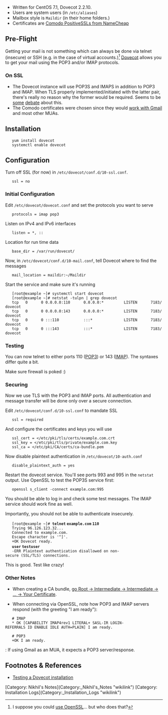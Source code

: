 -   Written for CentOS 7.1, Dovecot 2.2.10.
-   Users are system users (in `/etc/aliases`)
-   Mailbox style is `Maildir` (in their home folders.)
-   Certificates are [Comodo PositiveSSLs from
    NameCheap](https://www.namecheap.com/security/ssl-certificates/domain-validation.aspx)

Pre-Flight
----------

Getting your mail is not something which can always be done via telnet
(insecure) or SSH (e.g. in the case of virtual accounts.)[^1]
[Dovecot](http://www.dovecot.org/) allows you to get your mail using the
POP3 and/or IMAP protocols.

### On SSL

-   The Dovecot instance will use POP3S and IMAPS in addition to POP3
    and IMAP. When TLS properly implemented/initiated with the latter
    pair, there's really no reason why the former would be required.
    Seems to be [some](http://wiki.dovecot.org/SSL)
    [debate](https://support.google.com/mail/answer/1074635?hl=en&uls=en)
    about this.
-   The Comodo certificates were chosen since they would [work with
    Gmail](http://www.tomsguide.com/us/Gmail-SSL-POP3-Certificate-Self-Signed,news-16468.html)
    and most other MUAs.

Installation
------------

`   yum install dovecot`  
`   systemctl enable dovecot`

Configuration
-------------

Turn off SSL (for now) in `/etc/dovecot/conf.d/10-ssl.conf`.

`   ssl = no`

### Initial Configuration

Edit `/etc/dovecot/dovecot.conf` and set the protocols you want to serve

`   protocols = imap pop3`

Listen on IPv4 and IPv6 interfaces

`   listen = *, ::`

Location for run time data

`   base_dir = /var/run/dovecot/`

Now, in `/etc/dovecot/conf.d/10-mail.conf`, tell Dovecot where to find
the messages

`   mail_location = maildir:~/Maildir`

Start the service and make sure it's running

`   [root@example ~]# systemctl start dovecot`  
`   [root@example ~]# netstat -tulpn | grep dovecot`  
`   tcp   0      0 0.0.0.0:110      0.0.0.0:*         LISTEN      7183/dovecot`  
`   tcp   0      0 0.0.0.0:143      0.0.0.0:*         LISTEN      7183/dovecot`  
`   tcp   0      0 :::110           :::*              LISTEN      7183/dovecot`  
`   tcp   0      0 :::143           :::*              LISTEN      7183/dovecot`

### Testing

You can now telnet to either ports 110
([POP3](http://www.anta.net/misc/telnet-troubleshooting/pop.shtml)) or
143
([IMAP](http://www.anta.net/misc/telnet-troubleshooting/imap.shtml)).
The syntaxes differ quite a bit.

Make sure firewall is poked :)

### Securing

Now we use TLS with the POP3 and IMAP ports. All authentication and
message transfer will be done only over a secure connection.

Edit `/etc/dovecot/conf.d/10-ssl.conf` to mandate SSL

`   ssl = required`

And configure the certificates and keys you will use

`   ssl_cert = </etc/pki/tls/certs/example.com.crt`  
`   ssl_key = </etc/pki/tls/private/example.com.key`  
`   ssl_ca = </etc/pki/CA/certs/ca-bundle.pem`

Now disable plaintext authentication in `/etc/dovecot/10-auth.conf`

`   disable_plaintext_auth = yes`

Restart the dovecot service. You'll see ports 993 and 995 in the
`netstat` output. Use OpenSSL to test the POP3S service first:

`   openssl s_client -connect example.com:995`

You should be able to log in and check some test messages. The IMAP
service should work fine as well.

Importantly, you should not be able to authenticate insecurely.

`   [root@example ~]# `**`telnet` `example.com` `110`**  
`   Trying 96.126.123.32...`  
`   Connected to example.com.`  
`   Escape character is '^]'.`  
`   +OK Dovecot ready.`  
`   `**`user` `testuser`**  
`   -ERR Plaintext authentication disallowed on non-secure (SSL/TLS) connections.`

This is good. Test like crazy!

### Other Notes

-   When creating a CA bundle, [go Root → Intermediate → Intermediate
    → ... → Your
    Certificate](https://support.comodo.com/index.php?/Knowledgebase/Article/View/643/0/how-do-i-make-my-own-bundle-file-from-crt-files).

<!-- -->

-   When connecting via OpenSSL, note how POP3 and IMAP servers respond
    (with the greeting "I am ready"):

`   # IMAP`  
`   * OK [CAPABILITY IMAP4rev1 LITERAL+ SASL-IR LOGIN-REFERRALS ID ENABLE IDLE AUTH=PLAIN] I am ready.`

`   # POP3`  
`   +OK I am ready.`

:   If using Gmail as an MUA, it expects a POP3 server/response.

Footnotes & References
----------------------

-   [Testing a Dovecot
    installation](http://wiki.dovecot.org/TestInstallation)

<references />
[Category: Nikhil's Notes](Category:_Nikhil's_Notes "wikilink")
[Category: Installation Logs](Category:_Installation_Logs "wikilink")

[^1]: I suppose you could [use
    OpenSSL](Postfix#Doing_things_securely "wikilink")... but who does
    that?

